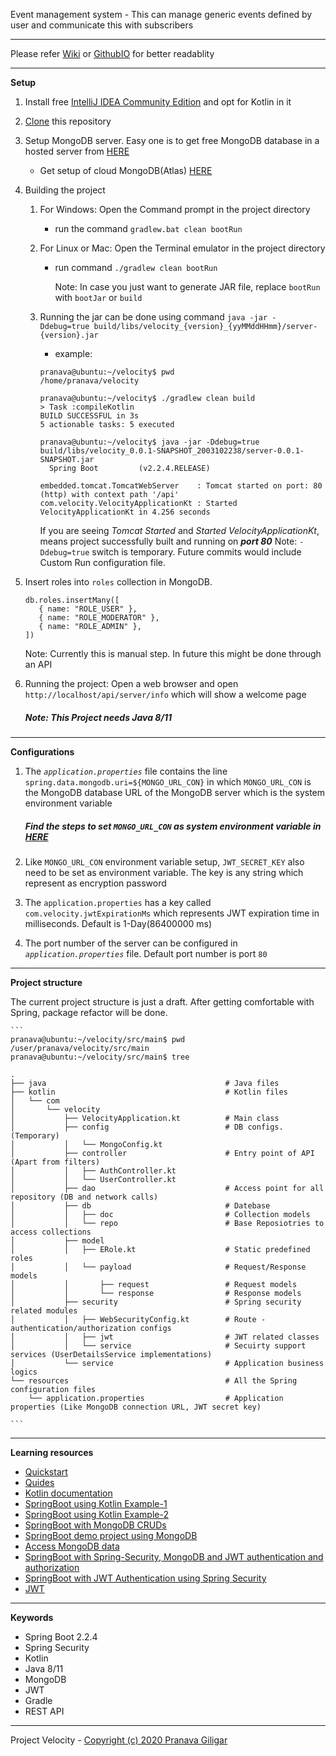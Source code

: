 Event management system - This can manage generic events defined by user and communicate this with subscribers

---

Please refer [Wiki](https://github.com/pranavagiligar/velocity/wiki) or [GithubIO](https://pranavagiligar.github.io/velocity/) for better readablity

---

**Setup**
1. Install free [IntelliJ IDEA Community Edition](https://www.jetbrains.com/idea/download/#section=mac) and opt for Kotlin in it 
2. [Clone](https://github.com/pranavagiligar/demospring.git) this repository
3. Setup MongoDB server. Easy one is to get free MongoDB database in a hosted server from [HERE](https://account.mongodb.com/account/login)
   - Get setup of cloud MongoDB(Atlas) [HERE](docs/CLOUD_MONGODB_SETUP.md)   
4. Building the project
    1. For Windows: Open the Command prompt in the project directory
        * run the command `gradlew.bat clean bootRun`
    2. For Linux or Mac: Open the Terminal emulator in the project directory
        * run command `./gradlew clean bootRun`
        
             Note: In case you just want to generate JAR file, replace `bootRun` with `bootJar` or `build`
        
    3. Running the jar can be done using command `java -jar -Ddebug=true build/libs/velocity_{version}_{yyMMddHHmm}/server-{version}.jar`
       - example: 

        ```
        pranava@ubuntu:~/velocity$ pwd
        /home/pranava/velocity
        
        pranava@ubuntu:~/velocity$ ./gradlew clean build
        > Task :compileKotlin
        BUILD SUCCESSFUL in 3s
        5 actionable tasks: 5 executed
        
        pranava@ubuntu:~/velocity$ java -jar -Ddebug=true build/libs/velocity_0.0.1-SNAPSHOT_2003102238/server-0.0.1-SNAPSHOT.jar
          Spring Boot         (v2.2.4.RELEASE)
      
        embedded.tomcat.TomcatWebServer    : Tomcat started on port: 80 (http) with context path '/api'
        com.velocity.VelocityApplicationKt : Started VelocityApplicationKt in 4.256 seconds
       ```
       
       If you are seeing _Tomcat Started_ and _Started VelocityApplicationKt_, means project successfully built and running on _**port 80**_
       Note: `-Ddebug=true` switch is temporary. Future commits would include Custom Run configuration file. 
  
 5. Insert roles into `roles` collection in MongoDB.
 
    ```
    db.roles.insertMany([
       { name: "ROLE_USER" },
       { name: "ROLE_MODERATOR" },
       { name: "ROLE_ADMIN" },
    ])
    ```
    Note: Currently this is manual step. In future this might be done through an API 
   
 6. Running the project: Open a web browser and open `http://localhost/api/server/info` which will show a welcome page
 
    ##### Note: This Project needs Java 8/11
 
---

**Configurations**
1. The _`application.properties`_ file contains the line
`spring.data.mongodb.uri=${MONGO_URL_CON}`
in which `MONGO_URL_CON` is the MongoDB database URL of the MongoDB server which is the system environment variable

   #####  Find the steps to set `MONGO_URL_CON` as system environment variable in [HERE](docs/ENV_CONFIG.md)
   
2. Like `MONGO_URL_CON` environment variable setup, `JWT_SECRET_KEY` also need to be set as environment variable. The key is any string which represent as encryption password

3. The `application.properties` has a key called `com.velocity.jwtExpirationMs` which represents JWT expiration time in milliseconds. Default is 1-Day(86400000 ms)

4. The port number of the server can be configured in _`application.properties`_ file. Default port number is port `80`

---

**Project structure**

The current project structure is just a draft. After getting comfortable with Spring, package refactor will be done.

    ```
    pranava@ubuntu:~/velocity/src/main$ pwd
    /user/pranava/velocity/src/main
    pranava@ubuntu:~/velocity/src/main$ tree
    
    .
    ├── java                                        # Java files
    ├── kotlin                                      # Kotlin files
    │   └── com                                     
    │       └── velocity                                        
    │           ├── VelocityApplication.kt          # Main class                      
    │           ├── config                          # DB configs. (Temporary)        
    │           │   └── MongoConfig.kt                                 
    │           ├── controller                      # Entry point of API (Apart from filters)              
    │           │   ├── AuthController.kt                                  
    │           │   └── UserController.kt                                   
    │           ├── dao                             # Access point for all repository (DB and network calls)    
    │           ├── db                              # Datebase     
    │           │   ├── doc                         # Collection models        
    │           │   └── repo                        # Base Reposiotries to access collections            
    │           ├── model                                   
    │           │   ├── ERole.kt                    # Static predefined roles               
    │           │   └── payload                     # Request/Response models            
    │           │       ├── request                 # Request models                 
    │           │       └── response                # Response models                     
    │           ├── security                        # Spring security related modules            
    │           │   ├── WebSecurityConfig.kt        # Route - authentication/authorization configs                            
    │           │   ├── jwt                         # JWT related classes         
    │           │   └── service                     # Secuirty support services (UserDetailsService implementations)           
    │           └── service                         # Application business logics       
    └── resources                                   # All the Spring configuration files
        └── application.properties                  # Application properties (Like MongoDB connection URL, JWT secret key)
        
    ```

---

**Learning resources**
+ [Quickstart](https://spring.io/quickstart)
+ [Quides](https://spring.io/guides)
+ [Kotlin documentation](https://kotlinlang.org/docs/reference/)
+ [SpringBoot using Kotlin Example-1](https://spring.io/guides/tutorials/spring-boot-kotlin/)
+ [SpringBoot using Kotlin Example-2](https://developer.okta.com/blog/2019/09/17/build-a-spring-boot-kotlin-app)
+ [SpringBoot with MongoDB CRUDs](https://www.devglan.com/spring-boot/spring-boot-mongodb-crud)
+ [SpringBoot demo project using MongoDB](https://github.com/spring-guides/tut-spring-boot-kotlin)
+ [Access MongoDB data](https://spring.io/guides/gs/accessing-data-mongodb/)
+ [SpringBoot with Spring-Security, MongoDB and JWT authentication and authorization](https://bezkoder.com/spring-boot-jwt-auth-mongodb/)
+ [SpringBoot with JWT Authentication using Spring Security](https://auth0.com/blog/implementing-jwt-authentication-on-spring-boot/)
+ [JWT](https://jwt.io/introduction/)

---

**Keywords**
+ Spring Boot 2.2.4
+ Spring Security
+ Kotlin
+ Java 8/11
+ MongoDB
+ JWT
+ Gradle 
+ REST API

---

Project Velocity -
[Copyright (c) 2020 Pranava Giligar](https://github.com/pranavagiligar/velocity/blob/master/LICENSE)
